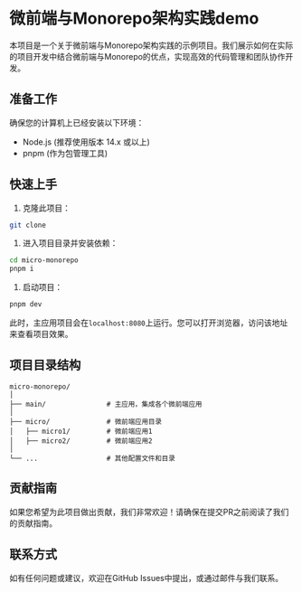 # 微前端与Monorepo架构实践demo

本项目是一个关于微前端与Monorepo架构实践的示例项目。我们展示如何在实际的项目开发中结合微前端与Monorepo的优点，实现高效的代码管理和团队协作开发。

## 准备工作

确保您的计算机上已经安装以下环境：
- Node.js (推荐使用版本 14.x 或以上)
- pnpm (作为包管理工具)

## 快速上手

1. 克隆此项目：

```bash
git clone 
```

1. 进入项目目录并安装依赖：

```bash
cd micro-monorepo
pnpm i
```

1. 启动项目：

```bash
pnpm dev
```

此时，主应用项目会在`localhost:8080`上运行。您可以打开浏览器，访问该地址来查看项目效果。

## 项目目录结构

```
micro-monorepo/
│
├── main/               # 主应用，集成各个微前端应用
│
├── micro/              # 微前端应用目录
│   ├── micro1/         # 微前端应用1
│   ├── micro2/         # 微前端应用2
│
└── ...                 # 其他配置文件和目录
```

## 贡献指南

如果您希望为此项目做出贡献，我们非常欢迎！请确保在提交PR之前阅读了我们的贡献指南。

## 联系方式

如有任何问题或建议，欢迎在GitHub Issues中提出，或通过邮件与我们联系。
